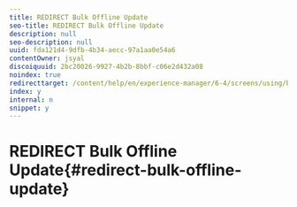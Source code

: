 ```yaml
---
title: REDIRECT Bulk Offline Update
seo-title: REDIRECT Bulk Offline Update
description: null
seo-description: null
uuid: fda121d4-9dfb-4b34-aecc-97a1aa0e54a6
contentOwner: jsyal
discoiquuid: 2bc20026-9927-4b2b-8bbf-c06e2d432a08
noindex: true
redirecttarget: /content/help/en/experience-manager/6-4/screens/using/bulk-offline-update
index: y
internal: n
snippet: y
---
```


# REDIRECT Bulk Offline Update{#redirect-bulk-offline-update}

